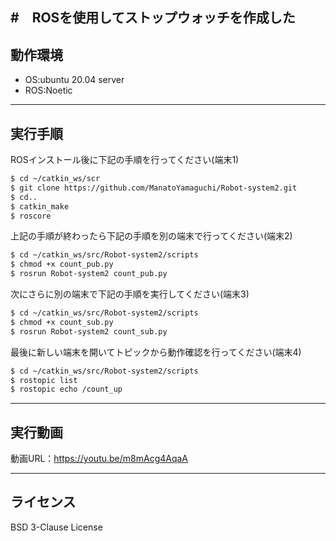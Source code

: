 #　ROSを使用してストップウォッチを作成した
---

## 動作環境
* OS:ubuntu 20.04 server
* ROS:Noetic
---

## 実行手順
ROSインストール後に下記の手順を行ってください(端末1)
```sh
$ cd ~/catkin_ws/scr
$ git clone https://github.com/ManatoYamaguchi/Robot-system2.git
$ cd..
$ catkin_make
$ roscore
```
上記の手順が終わったら下記の手順を別の端末で行ってください(端末2)
```sh
$ cd ~/catkin_ws/src/Robot-system2/scripts
$ chmod +x count_pub.py
$ rosrun Robot-system2 count_pub.py
```
次にさらに別の端末で下記の手順を実行してください(端末3)
```sh
$ cd ~/catkin_ws/src/Robot-system2/scripts
$ chmod +x count_sub.py
$ rosrun Robot-system2 count_sub.py
```
最後に新しい端末を開いてトピックから動作確認を行ってください(端末4)
```sh
$ cd ~/catkin_ws/src/Robot-system2/scripts
$ rostopic list
$ rostopic echo /count_up
```
---

## 実行動画
動画URL：https://youtu.be/m8mAcg4AqaA

---

## ライセンス
BSD 3-Clause License
